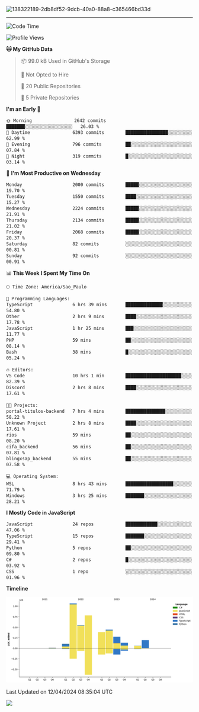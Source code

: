 
![138322189-2db8df52-9dcb-40a0-88a8-c365466bd33d](https://user-images.githubusercontent.com/89656623/214648213-d698ffe7-0c15-4728-8ac0-3e241011cc78.gif)

---

<!--START_SECTION:waka-->
![Code Time](http://img.shields.io/badge/Code%20Time-12%20hrs%209%20mins-blue)

![Profile Views](http://img.shields.io/badge/Profile%20Views-11-blue)

**🐱 My GitHub Data** 

> 📦 99.0 kB Used in GitHub's Storage 
 > 
> 🚫 Not Opted to Hire
 > 
> 📜 20 Public Repositories 
 > 
> 🔑 5 Private Repositories 
 > 
**I'm an Early 🐤** 

```text
🌞 Morning                2642 commits        ███████░░░░░░░░░░░░░░░░░░   26.03 % 
🌆 Daytime                6393 commits        ████████████████░░░░░░░░░   62.99 % 
🌃 Evening                796 commits         ██░░░░░░░░░░░░░░░░░░░░░░░   07.84 % 
🌙 Night                  319 commits         █░░░░░░░░░░░░░░░░░░░░░░░░   03.14 % 
```
📅 **I'm Most Productive on Wednesday** 

```text
Monday                   2000 commits        █████░░░░░░░░░░░░░░░░░░░░   19.70 % 
Tuesday                  1550 commits        ████░░░░░░░░░░░░░░░░░░░░░   15.27 % 
Wednesday                2224 commits        █████░░░░░░░░░░░░░░░░░░░░   21.91 % 
Thursday                 2134 commits        █████░░░░░░░░░░░░░░░░░░░░   21.02 % 
Friday                   2068 commits        █████░░░░░░░░░░░░░░░░░░░░   20.37 % 
Saturday                 82 commits          ░░░░░░░░░░░░░░░░░░░░░░░░░   00.81 % 
Sunday                   92 commits          ░░░░░░░░░░░░░░░░░░░░░░░░░   00.91 % 
```


📊 **This Week I Spent My Time On** 

```text
🕑︎ Time Zone: America/Sao_Paulo

💬 Programming Languages: 
TypeScript               6 hrs 39 mins       ██████████████░░░░░░░░░░░   54.80 % 
Other                    2 hrs 9 mins        ████░░░░░░░░░░░░░░░░░░░░░   17.78 % 
JavaScript               1 hr 25 mins        ███░░░░░░░░░░░░░░░░░░░░░░   11.77 % 
PHP                      59 mins             ██░░░░░░░░░░░░░░░░░░░░░░░   08.14 % 
Bash                     38 mins             █░░░░░░░░░░░░░░░░░░░░░░░░   05.24 % 

🔥 Editors: 
VS Code                  10 hrs 1 min        █████████████████████░░░░   82.39 % 
Discord                  2 hrs 8 mins        ████░░░░░░░░░░░░░░░░░░░░░   17.61 % 

🐱‍💻 Projects: 
portal-titulos-backend   7 hrs 4 mins        ███████████████░░░░░░░░░░   58.22 % 
Unknown Project          2 hrs 8 mins        ████░░░░░░░░░░░░░░░░░░░░░   17.61 % 
rios                     59 mins             ██░░░░░░░░░░░░░░░░░░░░░░░   08.20 % 
cifa_backend             56 mins             ██░░░░░░░░░░░░░░░░░░░░░░░   07.81 % 
blingxsap_backend        55 mins             ██░░░░░░░░░░░░░░░░░░░░░░░   07.58 % 

💻 Operating System: 
WSL                      8 hrs 43 mins       ██████████████████░░░░░░░   71.79 % 
Windows                  3 hrs 25 mins       ███████░░░░░░░░░░░░░░░░░░   28.21 % 
```

**I Mostly Code in JavaScript** 

```text
JavaScript               24 repos            ████████████░░░░░░░░░░░░░   47.06 % 
TypeScript               15 repos            ███████░░░░░░░░░░░░░░░░░░   29.41 % 
Python                   5 repos             ██░░░░░░░░░░░░░░░░░░░░░░░   09.80 % 
C#                       2 repos             █░░░░░░░░░░░░░░░░░░░░░░░░   03.92 % 
CSS                      1 repo              ░░░░░░░░░░░░░░░░░░░░░░░░░   01.96 % 
```



**Timeline**

![Lines of Code chart](https://raw.githubusercontent.com/NatanB4/NatanB4/main/assets/bar_graph.png)


 Last Updated on 12/04/2024 08:35:04 UTC
<!--END_SECTION:waka-->
    
  <a href="mailto:natanbarbosa027@gmail.com"><img src="https://img.shields.io/badge/Gmail-D14836?style=for-the-badge&logo=gmail&logoColor=white" target="_blank"></a>

